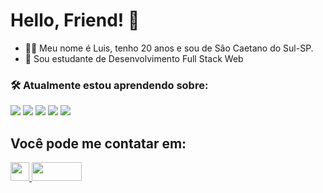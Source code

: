 # Hello, Friend! 👋
- 👩‍💻 Meu nome é Luis, tenho 20 anos e sou de São Caetano do Sul-SP.
- 📖 Sou estudante de Desenvolvimento Full Stack Web 


### 🛠️ Atualmente estou aprendendo sobre:
<img src="https://camo.githubusercontent.com/d63d473e728e20a286d22bb2226a7bf45a2b9ac6c72c59c0e61e9730bfe4168c/68747470733a2f2f696d672e736869656c64732e696f2f62616467652f48544d4c352d4533344632363f7374796c653d666f722d7468652d6261646765266c6f676f3d68746d6c35266c6f676f436f6c6f723d7768697465"/>
<img src="https://camo.githubusercontent.com/a732ea986ae4ea231e13c2d29181435eba6368544aa69a2603b62d27be9d9a7c/68747470733a2f2f696d672e736869656c64732e696f2f62616467652f4353532d3135373242363f267374796c653d666f722d7468652d6261646765266c6f676f3d63737333266c6f676f436f6c6f723d7768697465"/>
<img src="https://camo.githubusercontent.com/3c4446f79e08bec0142052101b5e3e31076c8e4bb86a5dcfcdb50e41be0f8383/68747470733a2f2f696d672e736869656c64732e696f2f62616467652f4a6176615363726970742d3332333333303f7374796c653d666f722d7468652d6261646765266c6f676f3d6a617661736372697074266c6f676f436f6c6f723d46374446314565"/>
<img src="https://camo.githubusercontent.com/2348c5125b3ee63fadffef693168e3878e7a9c6838ca731264714c3c5c3fb863/68747470733a2f2f696d672e736869656c64732e696f2f62616467652f52656163742d3330333233383f7374796c653d666f722d7468652d6261646765266c6f676f3d7265616374266c6f676f436f6c6f723d363144414642"/>
<img src="https://camo.githubusercontent.com/dfc69d704694f22168bea3d84584663777fa5301dcad5bbcb5459b336da8d554/68747470733a2f2f696d672e736869656c64732e696f2f62616467652f4e6f64652e6a732d3433383533443f7374796c653d666f722d7468652d6261646765266c6f676f3d6e6f64652e6a73266c6f676f436f6c6f723d7768697465"/>

## Você pode me contatar em:
<a href="https://www.linkedin.com/in/luis-guilherme-899976231/" target="_blank">
  <img src="https://cdn.jsdelivr.net/gh/devicons/devicon/icons/linkedin/linkedin-original.svg"/ width="30rem">
</a>

<a href="mailto:luisguilhermevnevesnogueira@gmail.com">
<img src="https://camo.githubusercontent.com/19c89a3faf1aacb8b7ed50b4658533970f6c84b0805d96fac21c23954bc886ca/68747470733a2f2f696d672e736869656c64732e696f2f7374617469632f76313f6c6162656c3d266d6573736167653d456d61696c26636f6c6f723d726564267374796c653d666c61742d737175617265266c6f676f3d476d61696c266c6f676f436f6c6f723d7768697465" height="30rem" width="80px"/>
</a>
